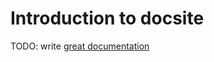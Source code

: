 # Introduction to docsite

TODO: write [great documentation](http://jacobian.org/writing/what-to-write/)
